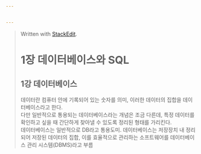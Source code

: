 ```yaml
---


---
```


<blockquote>
<p>Written with <a href="https://stackedit.io/">StackEdit</a>.</p>
<h1 id="장-데이터베이스와-sql">1장 데이터베이스와 SQL</h1>
<h2 id="강-데이터베이스">1강 데이터베이스</h2>
<p>데이터란 컴퓨터 안에 기록되어 있는 숫자를 의미, 이러한 데이터의 집합을 데이터베이스라고 한다.<br>
다만 일반적으로 통용되는 데이터베이스라는 개념은 조금 다른데, 특정 데이터를 확인하고 싶을 때 간단하게 찾아낼 수 있도록 정리된 형태를 가리킨다.<br>
데이터베이스는 일반적으로 DB라고 통용도미. 데이터베이스는 저장장치 내 정리되어 저장된 데이터의 집합, 이를 효율적으로 관리하는 소프트웨어를 데이터베이스 관리 시스템(DBMS)라고 부름</p>
</blockquote>

